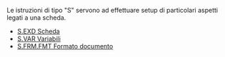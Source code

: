 Le istruzioni di tipo "S" servono ad effettuare setup di particolari aspetti legati a una scheda.

- [S.EXD Scheda](Sorgenti/MB/DOC/EDT_SCHS1)
- [S.VAR Variabili](Sorgenti/MB/DOC/EDT_SCHS2)
- [S.FRM.FMT Formato documento](Sorgenti/MB/DOC/EDT_SCHS3)
